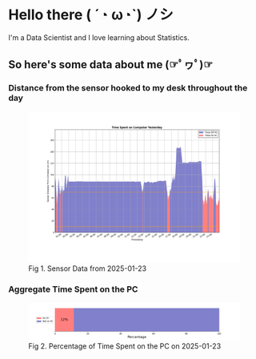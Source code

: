 
# Hello there ( ´◔ ω◔`) ノシ

I'm a Data Scientist and I love learning about Statistics.

## So here's some data about me (☞ﾟヮﾟ)☞


### Distance from the sensor hooked to my desk throughout the day
<figure>
  <picture>
    <source media="(prefers-color-scheme: dark)" srcset="Pi/readme/graphs/lineplot/dark-plot-2025-01-23.png">
    <source media="(prefers-color-scheme: light)" srcset="Pi/readme/graphs/lineplot/light-plot-2025-01-23.png">
    <img alt="Shows a black logo in light color mode and a white one in dark color mode." src="Pi/readme/graphs/lineplot/light-plot-2025-01-23.png">
  </picture>
  <figcaption>Fig 1. Sensor Data from 2025-01-23</figcaption>
</figure>



### Aggregate Time Spent on the PC
<figure>
  <picture>
    <source media="(prefers-color-scheme: dark)" srcset="Pi/readme/graphs/barplot/dark-plot-2025-01-23.png">
    <source media="(prefers-color-scheme: light)" srcset="Pi/readme/graphs/barplot/light-plot-2025-01-23.png">
    <img alt="Shows a black logo in light color mode and a white one in dark color mode." src="Pi/readme/graphs/barplot/light-plot-2025-01-23.png">
  </picture>
  <figcaption>Fig 2. Percentage of Time Spent on the PC on 2025-01-23</figcaption>
</figure>
